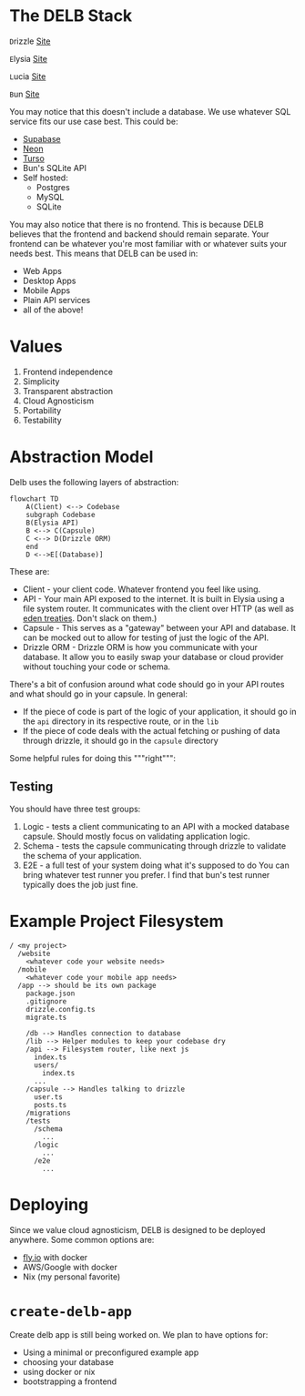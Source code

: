 # The DELB Stack

`D`rizzle [Site](https://orm.drizzle.team/)

`E`lysia [Site](https://elysiajs.com/)

`L`ucia [Site](https://lucia-auth.com/)

`B`un [Site](https://bun.sh/)

You may notice that this doesn't include a database. We use whatever SQL service fits our use case best. This could be:

- [Supabase](https://supabase.com/)
- [Neon](https://neon.tech/)
- [Turso](https://turso.tech/)
- Bun's SQLite API
- Self hosted:
  - Postgres
  - MySQL
  - SQLite

You may also notice that there is no frontend. This is because DELB believes that the frontend and backend should remain separate. Your frontend can be whatever you're most familiar with or whatever suits your needs best. This means that DELB can be used in:

- Web Apps
- Desktop Apps
- Mobile Apps
- Plain API services
- all of the above!

# Values

1. Frontend independence
2. Simplicity
3. Transparent abstraction
4. Cloud Agnosticism
5. Portability
6. Testability

# Abstraction Model

Delb uses the following layers of abstraction:

```mermaid
flowchart TD
    A(Client) <--> Codebase
    subgraph Codebase
    B(Elysia API)
    B <--> C(Capsule)
    C <--> D(Drizzle ORM)
    end
    D <-->E[(Database)]
```

These are:

- Client - your client code. Whatever frontend you feel like using.
- API - Your main API exposed to the internet. It is built in Elysia using a file system router. It communicates with the client over HTTP (as well as [eden treaties](https://elysiajs.com/eden/treaty). Don't slack on them.)
- Capsule - This serves as a "gateway" between your API and database. It can be mocked out to allow for testing of just the logic of the API.
- Drizzle ORM - Drizzle ORM is how you communicate with your database. It allow you to easily swap your database or cloud provider without touching your code or schema.

There's a bit of confusion around what code should go in your API routes and what should go in your capsule. In general:

- If the piece of code is part of the logic of your application, it should go in the `api` directory in its respective route, or in the `lib`
- If the piece of code deals with the actual fetching or pushing of data through drizzle, it should go in the `capsule` directory

Some helpful rules for doing this """right""":

## Testing
You should have three test groups:
  1. Logic - tests a client communicating to an API with a mocked database capsule. Should mostly focus on validating application logic.
  1. Schema - tests the capsule communicating through drizzle to validate the schema of your application.
  1. E2E - a full test of your system doing what it's supposed to do
You can bring whatever test runner you prefer. I find that bun's test runner typically does the job just fine.

# Example Project Filesystem

```
/ <my project>
  /website
    <whatever code your website needs>
  /mobile
    <whatever code your mobile app needs>
  /app --> should be its own package
    package.json
    .gitignore
    drizzle.config.ts
    migrate.ts

    /db --> Handles connection to database
    /lib --> Helper modules to keep your codebase dry
    /api --> Filesystem router, like next js
      index.ts
      users/
        index.ts
      ...
    /capsule --> Handles talking to drizzle
      user.ts
      posts.ts
    /migrations
    /tests
      /schema
        ...
      /logic
        ...
      /e2e
        ...

```

# Deploying

Since we value cloud agnosticism, DELB is designed to be deployed anywhere. Some common options are:

- [fly.io](https://fly.io) with docker
- AWS/Google with docker
- Nix (my personal favorite)

# `create-delb-app`

Create delb app is still being worked on. We plan to have options for:

- Using a minimal or preconfigured example app
- choosing your database
- using docker or nix
- bootstrapping a frontend
